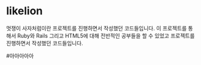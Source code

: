 likelion
===
멋쟁이 사자처럼이란 프로젝트를 진행하면서 작성했던 코드들입니다. 
이 프로젝트를 통해서 Ruby와 Rails 그리고 HTML5에 대해 전반적인 공부들을 할 수 있었고 
프로젝트를 진행하면서 작성했던 코드들입니다. 


#아아아아아
